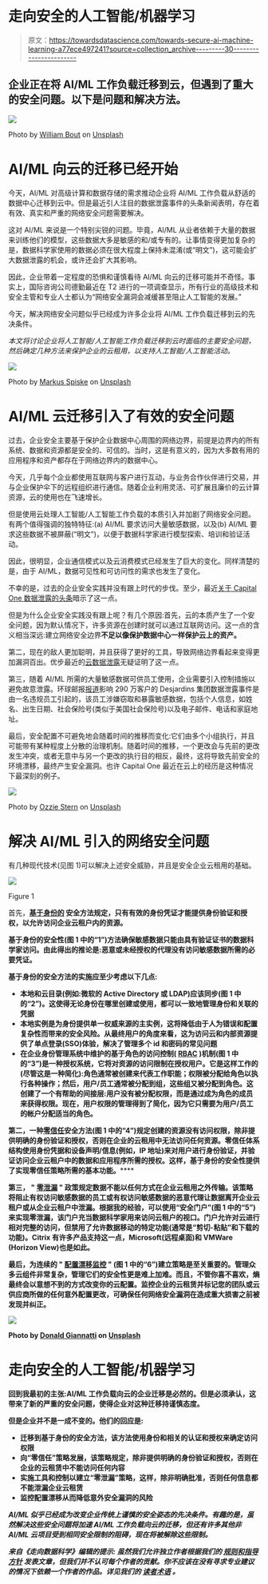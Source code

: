 # 走向安全的人工智能/机器学习

> 原文：<https://towardsdatascience.com/towards-secure-ai-machine-learning-a77ece497241?source=collection_archive---------30----------------------->

## 企业正在将 AI/ML 工作负载迁移到云，但遇到了重大的安全问题。以下是问题和解决方法。

![](img/cae104dfaa26910dc7671b4304929e3a.png)

Photo by [William Bout](https://unsplash.com/@williambout?utm_source=unsplash&utm_medium=referral&utm_content=creditCopyText) on [Unsplash](https://unsplash.com/s/photos/danger?utm_source=unsplash&utm_medium=referral&utm_content=creditCopyText)

# AI/ML 向云的迁移已经开始

今天，AI/ML 对高级计算和数据存储的需求推动企业将 AI/ML 工作负载从舒适的数据中心迁移到云中。但是最近引人注目的数据泄露事件的头条新闻表明，存在着有效、真实和严重的网络安全问题需要解决。

这对 AI/ML 来说是一个特别尖锐的问题。毕竟，AI/ML 从业者依赖于大量的数据来训练他们的模型，这些数据大多是敏感的和/或专有的。让事情变得更加复杂的是，数据科学家使用的数据必须在很大程度上保持未混淆(或“明文”)，这可能会扩大数据泄露的机会，或许还会扩大其影响。

因此，企业带着一定程度的恐惧和谨慎看待 AI/ML 向云的迁移可能并不奇怪。事实上，国际咨询公司德勤最近在 T2 进行的一项调查显示，所有行业的高级技术和安全主管和专业人士都认为“网络安全漏洞会减缓甚至阻止人工智能的发展。”

今天，解决网络安全问题似乎已经成为许多企业将 AI/ML 工作负载迁移到云的先决条件。

*本文将讨论企业将人工智能/人工智能工作负载迁移到云时面临的主要安全问题，然后确定几种方法来保护企业的云租用，以支持人工智能/人工智能活动。*

![](img/e2e38ce388f5678a79c85fa1d23cc92e.png)

Photo by [Markus Spiske](https://unsplash.com/@markusspiske?utm_source=unsplash&utm_medium=referral&utm_content=creditCopyText) on [Unsplash](https://unsplash.com/s/photos/moving?utm_source=unsplash&utm_medium=referral&utm_content=creditCopyText)

# AI/ML 云迁移引入了有效的安全问题

过去，企业安全主要基于保护企业数据中心周围的网络边界，前提是边界内的所有系统、数据和资源都是安全的、可信的。当时，这是有意义的，因为大多数有用的应用程序和资产都存在于网络边界内的数据中心。

今天，几乎每个企业都使用互联网与客户进行互动，与业务合作伙伴进行交易，并与企业保护伞下的远程组织进行通信。随着企业利用灵活、可扩展且廉价的云计算资源，云的使用也在飞速增长。

但是使用云处理人工智能/人工智能工作负载的本质引入并加剧了网络安全问题。有两个值得强调的独特特征:(a) AI/ML 要求访问大量敏感数据，以及(b) AI/ML 要求这些数据不被屏蔽(“明文”)，以便于数据科学家进行模型探索、培训和验证活动。

因此，很明显，企业通信模式以及云消费模式已经发生了巨大的变化。同样清楚的是，由于 AI/ML，数据可见性和可访问性的需求也发生了变化。

不幸的是，过去的企业安全实践并没有跟上时代的步伐。至少，最近[关于 Capital One 数据泄露的头条](https://www.nytimes.com/2019/07/29/business/capital-one-data-breach-hacked.html)暗示了这一点。

但是为什么企业安全实践没有跟上呢？有几个原因:首先，云的本质产生了一个安全问题，因为默认情况下，许多资源在创建时就可以通过互联网访问。这一点的含义相当深远:建立网络安全边界**不足以像保护数据中心一样保护云上的资产。**

第二，现在的敌人更加聪明，并且获得了更好的工具，导致网络边界看起来变得更加漏洞百出。优步最近的[云数据泄露](https://www.washingtonpost.com/news/innovations/wp/2017/11/21/uber-waits-a-year-to-reveal-massive-hack-of-customer-data/)无疑证明了这一点。

第三，随着 AI/ML 所需的大量敏感数据可供员工使用，企业需要引入控制措施以避免故意泄露。环球邮报[报道](https://www.theglobeandmail.com/business/article-desjardins-group-suffers-massive-data-breach-of-29-million-members-by/)影响 290 万客户的 Desjardins 集团数据泄露事件是由一名违规员工引起的，该员工涉嫌窃取和暴露敏感数据，包括个人信息，如姓名、出生日期、社会保险号(类似于美国社会保险号)以及电子邮件、电话和家庭地址。

最后，安全配置不可避免地会随着时间的推移而变化:它们由多个小组执行，并且可能带有某种程度上分散的治理机制。随着时间的推移，一个更改会与先前的更改发生冲突，或者无意中与另一个更改的执行目的相反，最终，这将导致先前安全的环境漂移，最终产生安全漏洞。也许 Capital One 最近在云上的经历是这种情况下最深刻的例子。

![](img/e85a3a6f2bf5f8c2a8b7ea3720d5694c.png)

Photo by [Ozzie Stern](https://unsplash.com/@ozziestern?utm_source=unsplash&utm_medium=referral&utm_content=creditCopyText) on [Unsplash](https://unsplash.com/s/photos/fireman?utm_source=unsplash&utm_medium=referral&utm_content=creditCopyText)

# 解决 AI/ML 引入的网络安全问题

有几种现代技术(见图 1)可以解决上述安全威胁，并且是安全企业云租用的基础。

![](img/39653e6e23cd74fb3318c11564a9a9d2.png)

Figure 1

首先，**[**基于身份的**](/why-identity-management-is-a-prerequisite-for-enterprise-ai-ml-on-the-cloud-408919055596) 安全方法规定，只有有效的身份凭证才能提供身份验证和授权，以允许访问企业云租户内的资源。**

**基于身份的安全性(图 1 中的“1”)方法确保敏感数据只能由具有验证证书的数据科学家访问。由此得出的推论是:恶意或未经授权的代理没有访问敏感数据所需的必要凭证。**

**基于身份的安全方法的实施应至少考虑以下几点:**

*   **本地和云目录(例如:微软的 Active Directory 或 LDAP)应该同步(图 1 中的“2”)。这使得无论身份在哪里创建或使用，都可以一致地管理身份和关联的凭据**
*   **本地实例是为身份提供单一权威来源的主实例，这将降低由于人为错误和配置复杂性而带来的安全风险。从最终用户的角度来看，这为访问云和内部资源提供了单点登录(SSO)体验，解决了管理多个 id 和密码的常见问题**
*   **在企业身份管理系统中维护的基于角色的访问控制( [RBAC](https://www.csoonline.com/article/3060780/5-steps-to-simple-role-based-access-control.html) )机制(图 1 中的“3”)是一种授权系统，它将对资源的访问限制在授权用户。它是这样工作的(尽管这是一种简化):角色通常被创建来代表工作职能；权限被分配给角色以执行各种操作；然后，用户/员工通常被分配到组，这些组又被分配到角色。这创建了一个有帮助的间接层:用户没有被分配权限，而是通过成为角色的成员来获得权限。现在，用户权限的管理得到了简化，因为它只需要为用户/员工的帐户分配适当的角色。**

**第二，一种**[**零信任**](/how-zero-trust-and-zero-leakage-strategies-enable-ai-machine-learning-31dbaf597247)**安全方法(图 1 中的“4”)规定创建的资源没有访问权限，除非提供明确的身份验证和授权，否则在企业的云租用中无法访问任何资源。零信任体系结构使用身份凭据和设备声明/信息(例如，IP 地址)来对用户进行身份验证，并验证访问企业云租户中的数据和应用程序所需的授权。这样，基于身份的安全性提供了实现零信任策略所需的基本功能。******

******第三， **"** [**零泄漏**](/how-zero-trust-and-zero-leakage-strategies-enable-ai-machine-learning-31dbaf597247) **"** 政策规定数据不能以任何方式在企业云租用之外传输。该策略将阻止有权访问敏感数据的员工或有权访问敏感数据的恶意代理让数据离开企业云租户或从企业云租户中泄漏。根据我的经验，可以使用“安全门户”(图 1 中的“5”)来实现零泄漏，该门户充当数据科学家用来访问云租户的视口。门户允许对云进行相对完整的访问，但禁用了允许数据移动的特定功能(通常是“剪切-粘贴”和下载的功能)。Citrix 有许多产品支持这一点，Microsoft(远程桌面)和 VMWare (Horizon View)也是如此。******

****最后，为连续的 **"** [**配置漂移监控**](https://medium.com/@ericbroda/why-cloud-config-mgmt-is-mandatory-for-ai-machine-learning-8d376b2b7459) **"** (图 1 中的“6”)建立策略是至关重要的。管理众多云组件非常复杂，管理它们的安全性更是难上加难。而且，不管你喜不喜欢，熵最终会以意想不到的方式改变你的云配置。监控企业的云租赁并标记您的团队或云供应商所做的任何意外配置更改，可确保任何网络安全漏洞在造成重大损害之前被发现并纠正。****

****![](img/8a8fc72d3ee11a7e5a9bc215f815d038.png)****

****Photo by [Donald Giannatti](https://unsplash.com/@wizwow?utm_source=unsplash&utm_medium=referral&utm_content=creditCopyText) on [Unsplash](https://unsplash.com/s/photos/lighthouse?utm_source=unsplash&utm_medium=referral&utm_content=creditCopyText)****

# ****走向安全的人工智能/机器学习****

****回到我最初的主张:AI/ML 工作负载向云的企业迁移是必然的。但是必须承认，这带来了新的严重的安全问题，使得企业对这种迁移持谨慎态度。****

****但是企业并不是一成不变的。他们的回应是:****

*   ****迁移到基于**身份的**安全方法，该方法使用身份和相关的认证和授权来确定访问权限****
*   ****向**“零信任”**策略发展，该策略规定，除非提供明确的身份验证和授权，否则在企业的云租赁中不能访问任何内容****
*   ****实施工具和控制以建立**“零泄漏”**策略，这样，除非明确批准，否则任何信息都不能泄漏企业云租赁****
*   ****监控**配置漂移**从而降低意外安全漏洞的风险****

*****AI/ML 似乎已经成为改变企业传统上谨慎的安全姿态的先决条件。有趣的是，虽然解决这些安全问题将加速 AI/ML 工作负载向云的迁移，但还有许多其他非 AI/ML 云项目受到相同安全限制的阻碍，现在将被解除这些限制。*****

*******来自《走向数据科学》编辑的提示:*** *虽然我们允许独立作者根据我们的* [*规则和指导方针*](/questions-96667b06af5) *发表文章，但我们并不认可每个作者的贡献。你不应该在没有寻求专业建议的情况下依赖一个作者的作品。详见我们的* [*读者术语*](/readers-terms-b5d780a700a4) *。*****